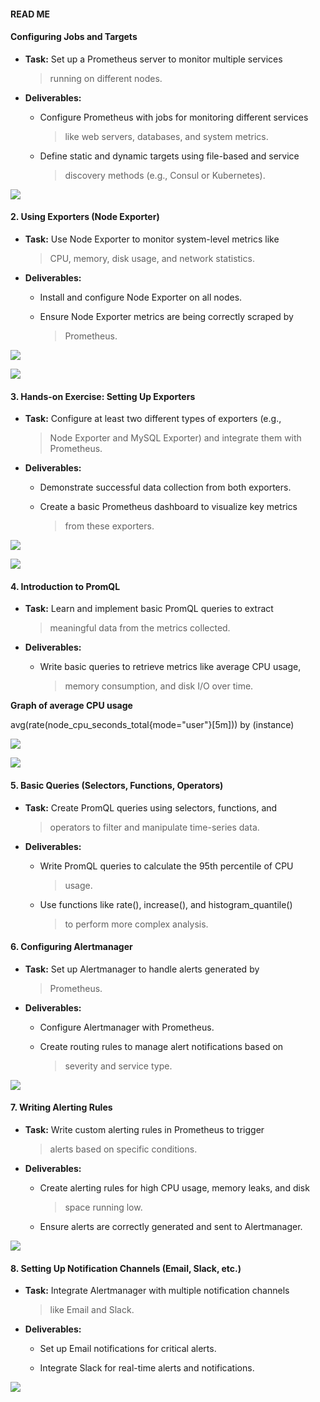 #### **READ ME** 

####  **Configuring Jobs and Targets**

-   **Task:** Set up a Prometheus server to monitor multiple services
    > running on different nodes.

-   **Deliverables:**

    -   Configure Prometheus with jobs for monitoring different services
        > like web servers, databases, and system metrics.

    -   Define static and dynamic targets using file-based and service
        > discovery methods (e.g., Consul or Kubernetes).

![](photos/media/image3.png)

#### **2. Using Exporters (Node Exporter)**

-   **Task:** Use Node Exporter to monitor system-level metrics like
    > CPU, memory, disk usage, and network statistics.

-   **Deliverables:**

    -   Install and configure Node Exporter on all nodes.

    -   Ensure Node Exporter metrics are being correctly scraped by
        > Prometheus.

![](photos/media/image5.png)

![](photos/media/image8.png)

#### **3. Hands-on Exercise: Setting Up Exporters**

-   **Task:** Configure at least two different types of exporters (e.g.,
    > Node Exporter and MySQL Exporter) and integrate them with
    > Prometheus.

-   **Deliverables:**

    -   Demonstrate successful data collection from both exporters.

    -   Create a basic Prometheus dashboard to visualize key metrics
        > from these exporters.

![](photos/media/image6.png)

![](photos/media/image4.png)

#### **4. Introduction to PromQL**

-   **Task:** Learn and implement basic PromQL queries to extract
    > meaningful data from the metrics collected.

-   **Deliverables:**

    -   Write basic queries to retrieve metrics like average CPU usage,
        > memory consumption, and disk I/O over time.

**Graph of average CPU usage**

avg(rate(node_cpu_seconds_total{mode=\"user\"}\[5m\])) by (instance)

![](photos/media/image9.png)

![](photos/media/image7.png)

#### **5. Basic Queries (Selectors, Functions, Operators)**

-   **Task:** Create PromQL queries using selectors, functions, and
    > operators to filter and manipulate time-series data.

-   **Deliverables:**

    -   Write PromQL queries to calculate the 95th percentile of CPU
        > usage.

    -   Use functions like rate(), increase(), and histogram_quantile()
        > to perform more complex analysis.

#### 

#### **6. Configuring Alertmanager**

-   **Task:** Set up Alertmanager to handle alerts generated by
    > Prometheus.

-   **Deliverables:**

    -   Configure Alertmanager with Prometheus.

    -   Create routing rules to manage alert notifications based on
        > severity and service type.

![](photos/media/image10.png)

#### **7. Writing Alerting Rules**

-   **Task:** Write custom alerting rules in Prometheus to trigger
    > alerts based on specific conditions.

-   **Deliverables:**

    -   Create alerting rules for high CPU usage, memory leaks, and disk
        > space running low.

    -   Ensure alerts are correctly generated and sent to Alertmanager.

![](photos/media/image2.png)

#### **8. Setting Up Notification Channels (Email, Slack, etc.)**

-   **Task:** Integrate Alertmanager with multiple notification channels
    > like Email and Slack.

-   **Deliverables:**

    -   Set up Email notifications for critical alerts.

    -   Integrate Slack for real-time alerts and notifications.

![](photos/media/image1.png)

#### 

#### 
